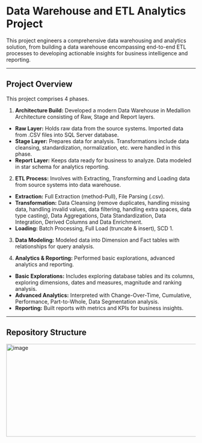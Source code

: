 # **Data Warehouse and ETL Analytics Project**

This project engineers a comprehensive data warehousing and analytics solution, from building a data warehouse encompassing end-to-end ETL processes to developing actionable insights for business intelligence and reporting.

---
## **Project Overview**

This project comprises 4 phases.
1. **Architecture Build:** Developed a modern Data Warehouse in Medallion Architecture consisting of Raw, Stage and Report layers.
  - **Raw Layer:** Holds raw data from the source systems. Imported data from .CSV files into SQL Server database.
  - **Stage Layer:** Prepares data for analysis. Transformations include data cleansing, standardization, normalization, etc. were handled                      in this phase.
  - **Report Layer:** Keeps data ready for business to analyze. Data modeled in star schema for analytics reporting.


2. **ETL Process:** Involves with Extracting, Transforming and Loading data from source systems into data warehouse.
  - **Extraction:** Full Extraction (method-Pull), File Parsing (.csv).
  - **Transformation:** Data Cleansing (remove duplicates, handling missing data, handling invalid values, data filtering, handling extra                          spaces, data type casting), Data Aggregations, Data Standardization, Data Integration, Derived Columns and Data                            Enrichment.
  - **Loading:** Batch Processing, Full Load (truncate & insert), SCD 1.  


3. **Data Modeling:** Modeled data into Dimension and Fact tables with relationships for query analysis.


4. **Analytics & Reporting:** Performed basic explorations, advanced analytics and reporting.
  - **Basic Explorations:** Includes exploring database tables and its columns, exploring dimensions, dates and measures, magnitude and                                ranking analysis.
  - **Advanced Analytics:** Interpreted with Change-Over-Time, Cumulative, Performance, Part-to-Whole, Data Segmentation analysis.
  - **Reporting:** Built reports with metrics and KPIs for business insights.

---
## Repository Structure

<img width="619" height="247" alt="image" src="https://github.com/user-attachments/assets/9dd63ae4-8911-4891-85ac-0c36d4aa66dc" />
